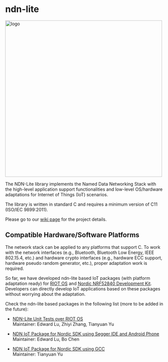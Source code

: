 ndn-lite
========

<img src="https://zhiyi-zhang.com/images/ndn-lite-logo.jpg" alt="logo" width="500"/>

The NDN-Lite library implements the Named Data Networking Stack with the high-level application support functionalities and low-level OS/hardware adaptations for Internet of Things (IoT) scenarios.

The library is written in standard C and requires a minimum version of C11 (ISO/IEC 9899:2011).

Please go to our [wiki page](https://github.com/Zhiyi-Zhang/ndn_standalone/wiki) for the project details.

Compatible Hardware/Software Platforms
--------------------------------------

The network stack can be applied to any platforms that support C.
To work with the network interfaces (e.g., Bluetooth, Bluetooth Low Energy, IEEE 802.15.4, etc.) and hardware crypto interfaces (e.g., hardware ECC support, hardware pseudo random generator, etc.), proper adaptation work is required.

So far, we have developed ndn-lite based IoT packages (with platform adaptation ready) for [RIOT OS](https://www.riot-os.org/) and [Nordic NRF52840 Development Kit](https://www.nordicsemi.com/eng/Products/nRF52840-DK).
Developers can directly develop IoT applications based on these packages without worrying about the adaptation.

Check the ndn-lite based packages in the following list (more to be added in the future):

* [NDN-Lite Unit Tests over RIOT OS](https://github.com/named-data-iot/ndn-lite-test-over-riot) \
Maintainer: Edward Lu, Zhiyi Zhang, Tianyuan Yu

* [NDN IoT Package for Nordic SDK using Segger IDE and Android Phone](https://github.com/named-data-iot/ndn-iot-package-over-nordic-sdk) \
Maintainer: Edward Lu, Bo Chen

* [NDN IoT Package for Nordic SDK using GCC](https://github.com/named-data-iot/ndn-iot-package-over-nordic-sdk-gcc) \
Maintainer: Tianyuan Yu
